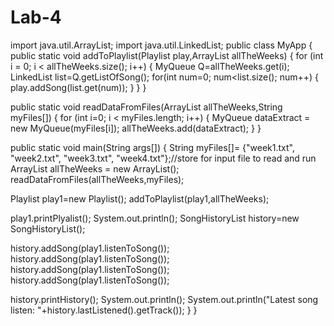 # Lab-4
import java.util.ArrayList;
import java.util.LinkedList;
public class MyApp 
{
   public static void addToPlaylist(Playlist play,ArrayList<MyQueue> allTheWeeks) 
   {
       for (int i = 0; i < allTheWeeks.size(); i++) 
       {
           MyQueue Q=allTheWeeks.get(i);
           LinkedList<Song> list=Q.getListOfSong();
           for(int num=0; num<list.size(); num++) 
           {
               play.addSong(list.get(num));
           }
       }
   }


public static void readDataFromFiles(ArrayList<MyQueue> allTheWeeks,String myFiles[]) 
{
       for (int i=0; i < myFiles.length; i++)
       {
       MyQueue dataExtract = new MyQueue(myFiles[i]);
       allTheWeeks.add(dataExtract);
       }
   }


public static void main(String args[]) 
{
   String myFiles[]= {"week1.txt", "week2.txt", "week3.txt", "week4.txt"};//store for input file to read and run
   ArrayList<MyQueue> allTheWeeks = new ArrayList<MyQueue>();
   readDataFromFiles(allTheWeeks,myFiles);
  
   Playlist play1=new Playlist();
   addToPlaylist(play1,allTheWeeks);
  
   play1.printPlyalist();
   System.out.println();
   SongHistoryList history=new SongHistoryList();
  
   history.addSong(play1.listenToSong());
   history.addSong(play1.listenToSong());
   history.addSong(play1.listenToSong());
   history.addSong(play1.listenToSong());
  
   history.printHistory();
   System.out.println();
   System.out.println("Latest song listen: "+history.lastListened().getTrack());
   }
}
